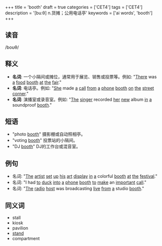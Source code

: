 +++
title = 'booth'
draft = true
categories = ['CET4']
tags = ['CET4']
description = '[buːθ] n.货摊；公用电话亭'
keywords = ['ai words', 'booth']
+++

## 读音
/boʊθ/

## 释义
- **名词**: 一个小隔间或摊位，通常用于展览、销售或投票等。例如: "[There](/post/there/) was [a](/post/a/) [food](/post/food/) [booth](/post/booth/) [at](/post/at/) [the](/post/the/) [fair](/post/fair/)."
- **名词**: 电话亭。例如: "[She](/post/she/) made [a](/post/a/) [call](/post/call/) [from](/post/from/) [a](/post/a/) [phone](/post/phone/) [booth](/post/booth/) [on](/post/on/) [the](/post/the/) [street](/post/street/) [corner](/post/corner/)."
- **名词**: 演播室或录音室。例如: "[The](/post/the/) [singer](/post/singer/) recorded [her](/post/her/) [new](/post/new/) album [in](/post/in/) [a](/post/a/) soundproof [booth](/post/booth/)."

## 短语
- "photo [booth](/post/booth/)" 摄影棚或自动照相亭。
- "voting [booth](/post/booth/)" 投票站的小隔间。
- "DJ [booth](/post/booth/)" DJ的工作台或混音室。

## 例句
- 名词: "[The](/post/the/) [artist](/post/artist/) [set](/post/set/) [up](/post/up/) [his](/post/his/) [art](/post/art/) [display](/post/display/) [in](/post/in/) [a](/post/a/) colorful [booth](/post/booth/) [at](/post/at/) [the](/post/the/) [festival](/post/festival/)."
- 名词: "I had [to](/post/to/) [duck](/post/duck/) [into](/post/into/) [a](/post/a/) [phone](/post/phone/) [booth](/post/booth/) [to](/post/to/) [make](/post/make/) an [important](/post/important/) [call](/post/call/)."
- 名词: "[The](/post/the/) [radio](/post/radio/) [host](/post/host/) was broadcasting [live](/post/live/) [from](/post/from/) [a](/post/a/) studio [booth](/post/booth/)."

## 同义词
- stall
- kiosk
- pavilion
- [stand](/post/stand/)
- compartment
